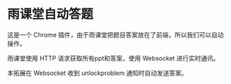 # 雨课堂自动答题

这是一个 Chrome 插件，由于雨课堂把题目答案放在了前端，所以我们可以自动操作。

雨课堂使用 HTTP 请求获取所有ppt和答案，使用 Websocket 进行实时通讯。

本拓展在 Websocket 收到 unlockproblem 通知时自动发送答案。
